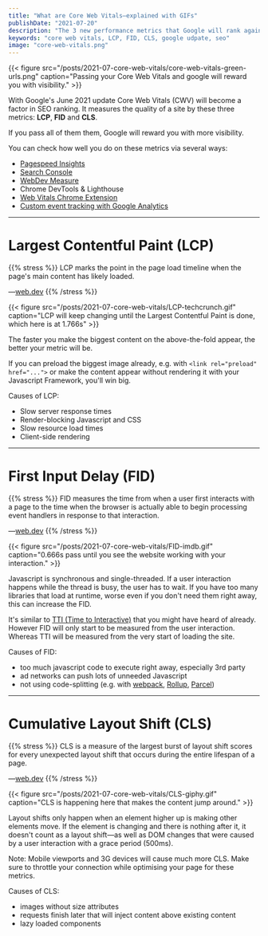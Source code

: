 ```yaml
---
title: "What are Core Web Vitals—explained with GIFs"
publishDate: "2021-07-20"
description: "The 3 new performance metrics that Google will rank against in its June 2021 update."
keywords: "core web vitals, LCP, FID, CLS, google udpate, seo"
image: "core-web-vitals.png"
---
```


{{< figure src="/posts/2021-07-core-web-vitals/core-web-vitals-green-urls.png" caption="Passing your Core Web Vitals and google will reward you with visibility." >}}

With Google's June 2021 update Core Web Vitals (CWV) will become a factor in SEO ranking.
It measures the quality of a site by these three metrics: **LCP**, **FID** and **CLS**.

If you pass all of them them, Google will reward you with more visibility.

You can check how well you do on these metrics via several ways:
- [Pagespeed Insights](https://developers.google.com/speed/pagespeed/insights/)
- [Search Console](https://search.google.com/)
- [WebDev Measure](https://web.dev/measure/)
- Chrome DevTools & Lighthouse
- [Web Vitals Chrome Extension](https://chrome.google.com/webstore/detail/web-vitals/ahfhijdlegdabablpippeagghigmibma?hl=en)
- [Custom event tracking with Google Analytics](https://github.com/GoogleChrome/web-vitals#send-the-results-to-google-analytics)

---

# Largest Contentful Paint (LCP)

{{% stress %}}
LCP marks the point in the page load timeline when the page's main content has likely loaded.

—[web.dev](https://web.dev/lcp/)
{{% /stress %}}

{{< figure src="/posts/2021-07-core-web-vitals/LCP-techcrunch.gif" caption="LCP will keep changing until the Largest Contentful Paint is done, which here is at 1.766s" >}}

The faster you make the biggest content on the above-the-fold appear, the better your metric will be. 

If you can preload the biggest image already, e.g. with `<link rel="preload" href="...">` or make the content appear without rendering it with your Javascript Framework, you'll win big.

Causes of LCP:
- Slow server response times
- Render-blocking Javascript and CSS
- Slow resource load times
- Client-side rendering

---

# First Input Delay (FID)

{{% stress %}}
FID measures the time from when a user first interacts with a page to the time when the browser is actually able to begin processing event handlers in response to that interaction.

—[web.dev](https://web.dev/fid/)
{{% /stress %}}

{{< figure src="/posts/2021-07-core-web-vitals/FID-imdb.gif" caption="0.666s pass until you see the website working with your interaction." >}}


Javascript is synchronous and single-threaded. If a user interaction happens while the thread is busy, the user has to wait. If you have too many libraries that load at runtime, worse even if you don't need them right away, this can increase the FID.

It's similar to [TTI (Time to Interactive)](https://web.dev/tti/) that you might have heard of already. However FID will only start to be measured from the user interaction. Whereas TTI will be measured from the very start of loading the site.

Causes of FID:
- too much javascript code to execute right away, especially 3rd party
- ad networks can push lots of unneeded Javascript
- not using code-splitting (e.g. with [webpack](https://webpack.js.org/guides/code-splitting/), [Rollup](https://rollupjs.org/guide/en/#code-splitting), [Parcel](https://parceljs.org/code_splitting.html))

---

# Cumulative Layout Shift (CLS)

{{% stress %}}
CLS is a measure of the largest burst of layout shift scores for every unexpected layout shift that occurs during the entire lifespan of a page.

—[web.dev](https://web.dev/cls/)
{{% /stress %}}

{{< figure src="/posts/2021-07-core-web-vitals/CLS-giphy.gif" caption="CLS is happening here that makes the content jump around." >}}

Layout shifts only happen when an element higher up is making other elements move. If the element is changing and there is nothing after it, it doesn't count as a layout shift—as well as DOM changes that were caused by a user interaction with a grace period (500ms).

Note: Mobile viewports and 3G devices will cause much more CLS. Make sure to throttle your connection while optimising your page for these metrics.

Causes of CLS:
- images without size attributes
- requests finish later that will inject content above existing content
- lazy loaded components